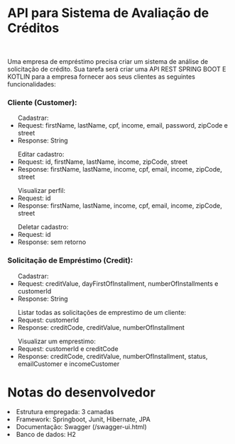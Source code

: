 <h1>API para Sistema de Avaliação de Créditos</h1>
<br>
<p>Uma empresa de empréstimo precisa criar um sistema de análise de solicitação de crédito. 
Sua tarefa será criar uma API REST SPRING BOOT E KOTLIN para a empresa fornecer aos seus clientes as seguintes funcionalidades:

<h3>Cliente (Customer):</h3>
<ul>Cadastrar:
    <li>Request: firstName, lastName, cpf, income, email, password, zipCode e street</li>
    <li>Response: String</li>
</ul>
<ul>Editar cadastro:
<li>Request: id, firstName, lastName, income, zipCode, street</li>
<li>Response: firstName, lastName, income, cpf, email, income, zipCode, street</li>
</ul>
<ul>Visualizar perfil:
<li>Request: id</li>
<li>Response: firstName, lastName, income, cpf, email, income, zipCode, street</li>
</ul>

<ul>Deletar cadastro:
<li>Request: id</li>
<li>Response: sem retorno</li>
</ul>

<h3>Solicitação de Empréstimo (Credit):</h3>
<ul>Cadastrar:
<li>Request: creditValue, dayFirstOfInstallment, numberOfInstallments e customerId</li>
<li>Response: String</li>
</ul>

<ul>Listar todas as solicitações de emprestimo de um cliente:
<li>Request: customerId</li>
<li>Response: creditCode, creditValue, numberOfInstallment</li>
</ul>

<ul>Visualizar um emprestimo:
<li>Request: customerId e creditCode</li>
<li>Response: creditCode, creditValue, numberOfInstallment, status, emailCustomer e incomeCustomer</li>
</ul>

<h1>Notas do desenvolvedor</h1>
<li>Estrutura empregada: 3 camadas</li>
<li>Framework: Springboot, Junit, Hibernate, JPA</li>
<li>Documentação: Swagger (/swagger-ui.html)</li>
<li>Banco de dados: H2 </li>